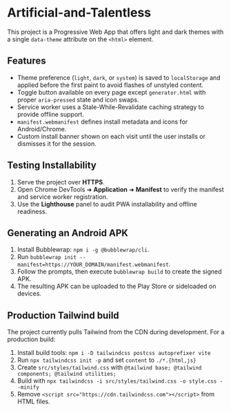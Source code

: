# Artificial-and-Talentless

This project is a Progressive Web App that offers light and dark themes with a single `data-theme` attribute on the `<html>` element.

## Features
- Theme preference (`light`, `dark`, or `system`) is saved to `localStorage` and applied before the first paint to avoid flashes of unstyled content.
- Toggle button available on every page except `generator.html` with proper `aria-pressed` state and icon swaps.
- Service worker uses a Stale-While-Revalidate caching strategy to provide offline support.
- `manifest.webmanifest` defines install metadata and icons for Android/Chrome.
- Custom install banner shown on each visit until the user installs or dismisses it for the session.

## Testing Installability
1. Serve the project over **HTTPS**.
2. Open Chrome DevTools ➜ **Application** ➜ **Manifest** to verify the manifest and service worker registration.
3. Use the **Lighthouse** panel to audit PWA installability and offline readiness.

## Generating an Android APK
1. Install Bubblewrap: `npm i -g @bubblewrap/cli`.
2. Run `bubblewrap init --manifest=https://YOUR_DOMAIN/manifest.webmanifest`.
3. Follow the prompts, then execute `bubblewrap build` to create the signed APK.
4. The resulting APK can be uploaded to the Play Store or sideloaded on devices.

## Production Tailwind build
The project currently pulls Tailwind from the CDN during development. For a production build:

1. Install build tools: `npm i -D tailwindcss postcss autoprefixer vite`
2. Run `npx tailwindcss init -p` and set `content` to `./*.{html,js}`
3. Create `src/styles/tailwind.css` with `@tailwind base; @tailwind components; @tailwind utilities;`
4. Build with `npx tailwindcss -i src/styles/tailwind.css -o style.css --minify`
5. Remove `<script src="https://cdn.tailwindcss.com"></script>` from HTML files.

